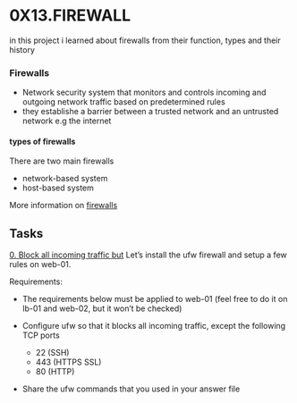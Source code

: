 # 0X13.FIREWALL
in this project i learned about firewalls from their function, types and their history
### Firewalls
+ Network security system that monitors and controls incoming and outgoing network traffic based on predetermined rules
+ they establishe a barrier between a trusted network and an untrusted network e.g the internet

#### types of firewalls
There are two main firewalls
+ network-based system
+ host-based system

More information on [firewalls](https://en.wikipedia.org/wiki/Firewall_%28computing%29) 

## Tasks

[0. Block all incoming traffic but](0x13-firewall)
Let’s install the ufw firewall and setup a few rules on web-01.

Requirements:
+ The requirements below must be applied to web-01 (feel free to do it on lb-01 and web-02, but it won’t be checked)
+ Configure ufw so that it blocks all incoming traffic, except the following TCP ports
     - 22 (SSH)
     - 443 (HTTPS SSL)
     - 80 (HTTP)

+ Share the ufw commands that you used in your answer file
